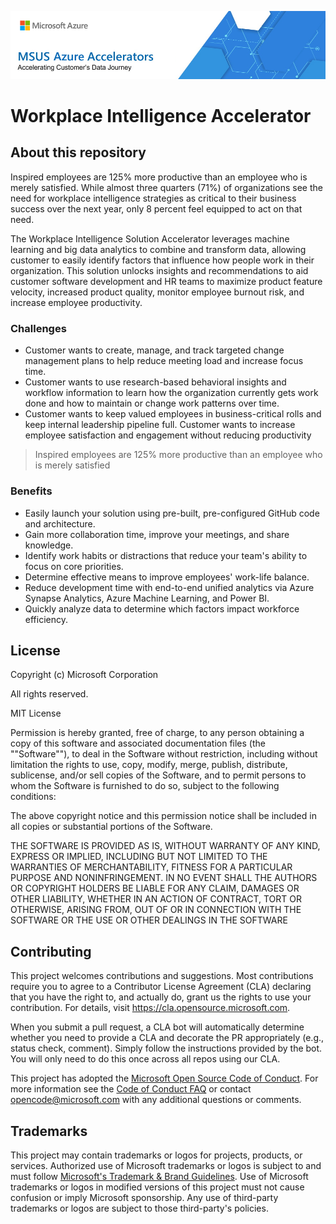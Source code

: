 ![MSUS Solution Accelerator](./images/MSUS%20Solution%20Accelerator%20Banner%20Two_981.png)

# Workplace Intelligence Accelerator

## About this repository

Inspired employees are 125% more productive than an employee who is merely satisfied. While almost three quarters (71%) of organizations see the need for workplace intelligence strategies as critical to their business success over the next year, only 8 percent feel equipped to act on that need.

The Workplace Intelligence Solution Accelerator leverages machine learning and big data analytics to combine and transform data, allowing customer to easily identify factors that influence how people work in their organization. This solution unlocks insights and recommendations to aid customer software development and HR teams to maximize product feature velocity, increased product quality, monitor employee burnout risk, and increase employee productivity.

### Challenges

* Customer wants to create, manage, and track targeted change management plans to help reduce meeting load and increase focus time.
* Customer wants to use research-based behavioral insights and workflow information to learn how the organization currently gets work done and how to maintain or change work patterns over time.
* Customer wants to keep valued employees in business-critical rolls and keep internal leadership pipeline full. Customer wants to increase employee satisfaction and engagement without reducing productivity

> Inspired employees are 125% more productive than an employee who is merely satisfied

### Benefits

* Easily launch your solution using pre-built, pre-configured GitHub code and architecture.
* Gain more collaboration time, improve your meetings, and share knowledge.
* Identify work habits or distractions that reduce your team's ability to focus on core priorities.
* Determine effective means to improve employees' work-life balance.
* Reduce development time with end-to-end unified analytics via Azure Synapse Analytics, Azure Machine Learning, and Power BI.
* Quickly analyze data to determine which factors impact workforce efficiency.

## License

Copyright (c) Microsoft Corporation

All rights reserved.

MIT License

Permission is hereby granted, free of charge, to any person obtaining a copy of this software and associated documentation files (the ""Software""), to deal in the Software without restriction, including without limitation the rights to use, copy, modify, merge, publish, distribute, sublicense, and/or sell copies of the Software, and to permit persons to whom the Software is furnished to do so, subject to the following conditions:

The above copyright notice and this permission notice shall be included in all copies or substantial portions of the Software.

THE SOFTWARE IS PROVIDED AS IS, WITHOUT WARRANTY OF ANY KIND, EXPRESS OR IMPLIED, INCLUDING BUT NOT LIMITED TO THE WARRANTIES OF MERCHANTABILITY, FITNESS FOR A PARTICULAR PURPOSE AND NONINFRINGEMENT. IN NO EVENT SHALL THE AUTHORS OR COPYRIGHT HOLDERS BE LIABLE FOR ANY CLAIM, DAMAGES OR OTHER LIABILITY, WHETHER IN AN ACTION OF CONTRACT, TORT OR OTHERWISE, ARISING FROM, OUT OF OR IN CONNECTION WITH THE SOFTWARE OR THE USE OR OTHER DEALINGS IN THE SOFTWARE


## Contributing

This project welcomes contributions and suggestions.  Most contributions require you to agree to a
Contributor License Agreement (CLA) declaring that you have the right to, and actually do, grant us
the rights to use your contribution. For details, visit https://cla.opensource.microsoft.com.

When you submit a pull request, a CLA bot will automatically determine whether you need to provide
a CLA and decorate the PR appropriately (e.g., status check, comment). Simply follow the instructions
provided by the bot. You will only need to do this once across all repos using our CLA.

This project has adopted the [Microsoft Open Source Code of Conduct](https://opensource.microsoft.com/codeofconduct/).
For more information see the [Code of Conduct FAQ](https://opensource.microsoft.com/codeofconduct/faq/) or
contact [opencode@microsoft.com](mailto:opencode@microsoft.com) with any additional questions or comments.

## Trademarks

This project may contain trademarks or logos for projects, products, or services. Authorized use of Microsoft 
trademarks or logos is subject to and must follow 
[Microsoft's Trademark & Brand Guidelines](https://www.microsoft.com/en-us/legal/intellectualproperty/trademarks/usage/general).
Use of Microsoft trademarks or logos in modified versions of this project must not cause confusion or imply Microsoft sponsorship.
Any use of third-party trademarks or logos are subject to those third-party's policies.
